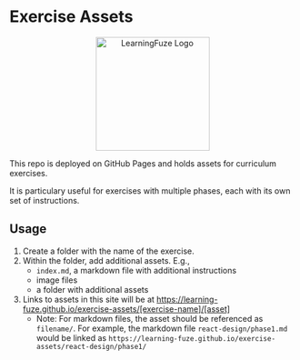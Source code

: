 # Exercise Assets

<p align="middle">
  <img width="200" src="assets/lfz.png" alt="LearningFuze Logo">
</p>

This repo is deployed on GitHub Pages and holds assets for curriculum exercises.

It is particulary useful for exercises with multiple phases, each with its own set of instructions.

## Usage

1. Create a folder with the name of the exercise.
1. Within the folder, add additional assets. E.g.,
   - `index.md`, a markdown file with additional instructions
   - image files
   - a folder with additional assets
1. Links to assets in this site will be at https://learning-fuze.github.io/exercise-assets/[exercise-name]/[asset]
   - Note: For markdown files, the asset should be referenced as `filename/`. For example, the markdown file `react-design/phase1.md` would be linked as `https://learning-fuze.github.io/exercise-assets/react-design/phase1/`
